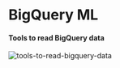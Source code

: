 # BigQuery ML

#### Tools to read BigQuery data
![tools-to-read-bigquery-data](tools-to-read-bigquery-data.png)